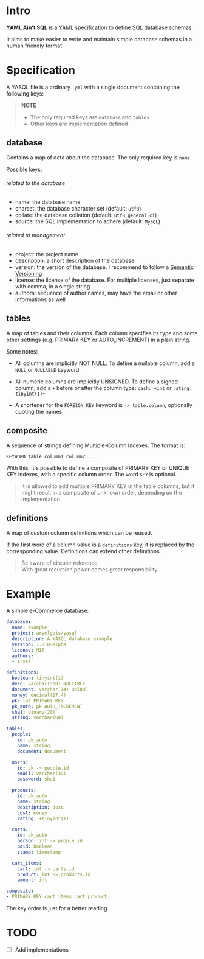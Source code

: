 # Intro

**YAML Ain't SQL** is a [YAML] specification to define SQL database schemas.

It aims to make easier to write and maintain simple database schemas in a human
friendly format.


# Specification

A YASQL file is a ordinary `.yml` with a single document containing the
following keys:

> **NOTE**
> - The only required keys are `database` and `tables`
> - Other keys are implementation defined


## database

Contains a map of data about the database. The only required key is `name`.

Possible keys:

###### related to the database

- name: the database name
- charset: the database character set (default: `utf8`)
- collate: the database collation (default: `utf8_general_ci`)
- source: the SQL implementation to adhere (default: `MySQL`)

###### related to management

- project: the project name
- description: a short description of the database
- version: the version of the database. I recommend to follow a [Semantic
  Versioning]
- license: the license of the database. For multiple licenses, just separate
  with comma, in a single string
- authors: sequence of author names, may have the email or other informations as
  well


## tables

A map of tables and their columns. Each column specifies its type and some other
settings (e.g. PRIMARY KEY or AUTO_INCREMENT) in a plain string.

Some notes:

- All columns are implicitly NOT NULL. To define a nullable column, add a `NULL`
  or `NULLABLE` keyword.

- All numeric columns are implicitly UNSIGNED. To define a signed column, add a
  `+` before or after the column type: `cash: +int` or `rating: tinyint(1)+`

- A shortener for the `FOREIGN KEY` keyword is `-> table.column`, optionally
  quoting the names


## composite

A sequence of strings defining Multiple-Column Indexes. The format is:

`KEYWORD table column1 column2 ...`

With this, it's possible to define a composite of PRIMARY KEY or UNIQUE KEY
indexes, with a specific column order. The word `KEY` is optional.

> It is allowed to add multiple PRIMARY KEY in the table columns, but it might
> result in a composite of unknown order, depending on the implementation.


## definitions

A map of custom column definitions which can be reused.

If the first word of a column value is a `definitions` key, it is replaced by
the corresponding value. Definitions can extend other definitions.

> Be aware of circular reference.  
> With great recursion power comes great responsibility.


# Example

A simple e-Commerce database:

```yaml
database:
  name: example
  project: aryelgois/yasql
  description: A YASQL database example
  version: 1.0.0-alpha
  license: MIT
  authors:
  - Aryel

definitions:
  boolean: tinyint(1)
  desc: varchar(500) NULLABLE
  document: varchar(14) UNIQUE
  money: decimal(17,4)
  pk: int PRIMARY KEY
  pk_auto: pk AUTO_INCREMENT
  sha1: binary(20)
  string: varchar(60)

tables:
  people:
    id: pk_auto
    name: string
    document: document

  users:
    id: pk -> people.id
    email: varchar(30)
    password: sha1

  products:
    id: pk_auto
    name: string
    description: desc
    cost: money
    rating: +tinyint(1)

  carts:
    id: pk_auto
    person: int -> people.id
    paid: boolean
    stamp: timestamp

  cart_items:
    cart: int -> carts.id
    product: int -> products.id
    amount: int

composite:
- PRIMARY KEY cart_items cart product
```

The key order is just for a better reading.


# TODO

- [ ] Add implementations


[YAML]: http://yaml.org/
[Semantic Versioning]: https://semver.org/
